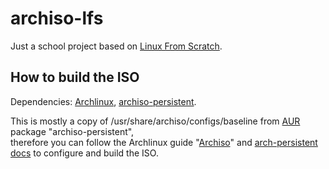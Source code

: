 # archiso-lfs

Just a school project based on [Linux From Scratch](https://linuxfromscratch.org/lfs/view/stable/index.html).  

## How to build the ISO

Dependencies: [Archlinux](https://archlinux.org), [archiso-persistent](https://aur.archlinux.org/packages/archiso-persistent).
  
This is mostly a copy of /usr/share/archiso/configs/baseline from [AUR](https://wiki.archlinux.org/title/Arch_User_Repository) package "archiso-persistent",  
therefore you can follow the Archlinux guide "[Archiso](https://wiki.archlinux.org/title/Archiso)" and [arch-persistent docs](https://gitlab.archlinux.org/tallero/archiso/-/tree/master/docs?ref_type=heads) to configure and build the ISO.  
